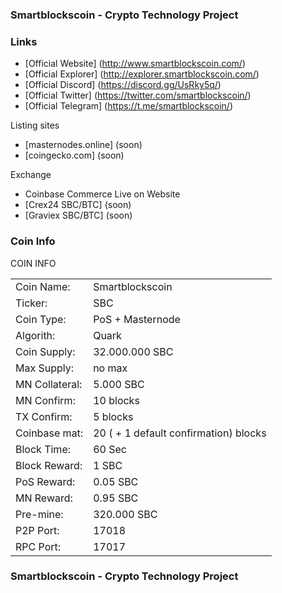 ### Smartblockscoin - Crypto Technology Project

### Links
- [Official Website] (http://www.smartblockscoin.com/)
- [Official Explorer] (http://explorer.smartblockscoin.com/)
- [Official Discord] (https://discord.gg/UsRky5q/)
- [Official Twitter] (https://twitter.com/smartblockscoin/)
- [Official Telegram] (https://t.me/smartblockscoin/)

Listing sites
- [masternodes.online] (soon)
- [coingecko.com] (soon)

Exchange
- Coinbase Commerce Live on Website
- [Crex24 SBC/BTC]  (soon)
- [Graviex SBC/BTC]  (soon)

### Coin Info
COIN INFO
<table>
<tr><td>Coin Name:		</td><td>Smartblockscoin</td></tr>
<tr><td>Ticker:        </td><td>SBC</td></tr>
<tr><td>Coin Type:		</td><td>PoS + Masternode</td></tr>
<tr><td>Algorith:		</td><td>Quark</td></tr>
<tr><td>Coin Supply:	</td><td>32.000.000 SBC</td></tr>
<tr><td>Max Supply:    </td><td>no max</td></tr>
<tr><td>MN Collateral:	</td><td>5.000 SBC</td></tr>
<tr><td>MN Confirm:    </td><td>10 blocks</td></tr>
<tr><td>TX Confirm:    </td><td>5 blocks</td></tr>	
<tr><td>Coinbase mat:	</td><td>20 ( + 1 default confirmation) blocks</td></tr>  			
<tr><td>Block Time:    </td><td>60 Sec</td></tr>                 
<tr><td>Block Reward:	</td><td>1 SBC</td></tr>   
<tr><td>PoS Reward:    </td><td>0.05 SBC</td></tr>
<tr><td>MN Reward:		</td><td>0.95 SBC</td></tr>   
<tr><td>Pre-mine:		</td><td>320.000 SBC</td></tr>     
<tr><td>P2P Port:		</td><td>17018</td></tr>
<tr><td>RPC Port:		</td><td>17017</td></tr>
</table>

### Smartblockscoin - Crypto Technology Project